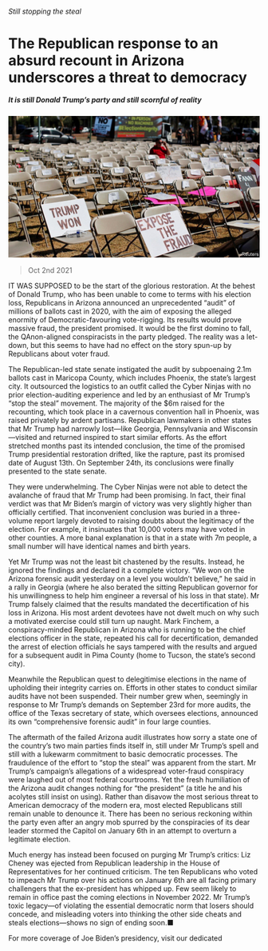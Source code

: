 ###### Still stopping the steal

# The Republican response to an absurd recount in Arizona underscores a threat to democracy 

##### It is still Donald Trump’s party and still scornful of reality 

![image](images/20211002_usp502.jpg) 

> Oct 2nd 2021 

IT WAS SUPPOSED to be the start of the glorious restoration. At the behest of Donald Trump, who has been unable to come to terms with his election loss, Republicans in Arizona announced an unprecedented “audit” of millions of ballots cast in 2020, with the aim of exposing the alleged enormity of Democratic-favouring vote-rigging. Its results would prove massive fraud, the president promised. It would be the first domino to fall, the QAnon-aligned conspiracists in the party pledged. The reality was a let-down, but this seems to have had no effect on the story spun-up by Republicans about voter fraud.

The Republican-led state senate instigated the audit by subpoenaing 2.1m ballots cast in Maricopa County, which includes Phoenix, the state’s largest city. It outsourced the logistics to an outfit called the Cyber Ninjas with no prior election-auditing experience and led by an enthusiast of Mr Trump’s “stop the steal” movement. The majority of the $6m raised for the recounting, which took place in a cavernous convention hall in Phoenix, was raised privately by ardent partisans. Republican lawmakers in other states that Mr Trump had narrowly lost—like Georgia, Pennsylvania and Wisconsin—visited and returned inspired to start similar efforts. As the effort stretched months past its intended conclusion, the time of the promised Trump presidential restoration drifted, like the rapture, past its promised date of August 13th. On September 24th, its conclusions were finally presented to the state senate.


They were underwhelming. The Cyber Ninjas were not able to detect the avalanche of fraud that Mr Trump had been promising. In fact, their final verdict was that Mr Biden’s margin of victory was very slightly higher than officially certified. That inconvenient conclusion was buried in a three-volume report largely devoted to raising doubts about the legitimacy of the election. For example, it insinuates that 10,000 voters may have voted in other counties. A more banal explanation is that in a state with 7m people, a small number will have identical names and birth years.

Yet Mr Trump was not the least bit chastened by the results. Instead, he ignored the findings and declared it a complete victory. “We won on the Arizona forensic audit yesterday on a level you wouldn’t believe,” he said in a rally in Georgia (where he also berated the sitting Republican governor for his unwillingness to help him engineer a reversal of his loss in that state). Mr Trump falsely claimed that the results mandated the decertification of his loss in Arizona. His most ardent devotees have not dwelt much on why such a motivated exercise could still turn up naught. Mark Finchem, a conspiracy-minded Republican in Arizona who is running to be the chief elections officer in the state, repeated his call for decertification, demanded the arrest of election officials he says tampered with the results and argued for a subsequent audit in Pima County (home to Tucson, the state’s second city).

Meanwhile the Republican quest to delegitimise elections in the name of upholding their integrity carries on. Efforts in other states to conduct similar audits have not been suspended. Their number grew when, seemingly in response to Mr Trump’s demands on September 23rd for more audits, the office of the Texas secretary of state, which oversees elections, announced its own “comprehensive forensic audit” in four large counties.

The aftermath of the failed Arizona audit illustrates how sorry a state one of the country’s two main parties finds itself in, still under Mr Trump’s spell and still with a lukewarm commitment to basic democratic processes. The fraudulence of the effort to “stop the steal” was apparent from the start. Mr Trump’s campaign’s allegations of a widespread voter-fraud conspiracy were laughed out of most federal courtrooms. Yet the fresh humiliation of the Arizona audit changes nothing for “the president” (a title he and his acolytes still insist on using). Rather than disavow the most serious threat to American democracy of the modern era, most elected Republicans still remain unable to denounce it. There has been no serious reckoning within the party even after an angry mob spurred by the conspiracies of its dear leader stormed the Capitol on January 6th in an attempt to overturn a legitimate election.

Much energy has instead been focused on purging Mr Trump’s critics: Liz Cheney was ejected from Republican leadership in the House of Representatives for her continued criticism. The ten Republicans who voted to impeach Mr Trump over his actions on January 6th are all facing primary challengers that the ex-president has whipped up. Few seem likely to remain in office past the coming elections in November 2022. Mr Trump’s toxic legacy—of violating the essential democratic norm that losers should concede, and misleading voters into thinking the other side cheats and steals elections—shows no sign of ending soon.■

For more coverage of Joe Biden’s presidency, visit our dedicated 

